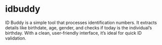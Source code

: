 # idbuddy
ID Buddy is a simple tool that processes identification numbers. It extracts details like birthdate, age, gender, and checks if today is the individual’s birthday. With a clean, user-friendly interface, it’s ideal for quick ID validation.
